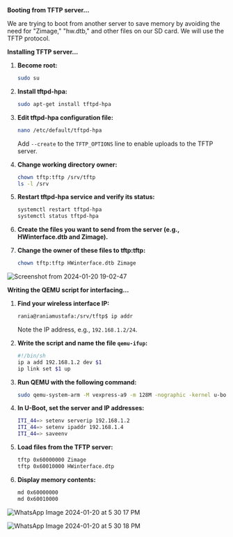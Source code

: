 


**Booting from TFTP server...**

We are trying to boot from another server to save memory by avoiding the need for "Zimage," "hw.dtb," and other files on our SD card. We will use the TFTP protocol.

**Installing TFTP server...**

1. **Become root:**
    ```bash
    sudo su
    ```

2. **Install tftpd-hpa:**
    ```bash
    sudo apt-get install tftpd-hpa
    ```

3. **Edit tftpd-hpa configuration file:**
    ```bash
    nano /etc/default/tftpd-hpa
    ```
    Add `--create` to the `TFTP_OPTIONS` line to enable uploads to the TFTP server.

4. **Change working directory owner:**
    ```bash
    chown tftp:tftp /srv/tftp
    ls -l /srv
    ```

5. **Restart tftpd-hpa service and verify its status:**
    ```bash
    systemctl restart tftpd-hpa
    systemctl status tftpd-hpa
    ```

6. **Create the files you want to send from the server (e.g., HWinterface.dtb and Zimage).**

7. **Change the owner of these files to tftp:tftp:**
    ```bash
    chown tftp:tftp HWinterface.dtb Zimage
    ```

![Screenshot from 2024-01-20 19-02-47](https://github.com/RanianMustafa17/EmbeddedLinux/assets/101398177/254e3f0f-44b6-48de-8875-b3ff398b1a3a)

**Writing the QEMU script for interfacing...**

1. **Find your wireless interface IP:**
    ```bash
    rania@raniamustafa:/srv/tftp$ ip addr
    ```

    Note the IP address, e.g., `192.168.1.2/24`.

2. **Write the script and name the file `qemu-ifup`:**
    ```bash
    #!/bin/sh
    ip a add 192.168.1.2 dev $1
    ip link set $1 up
    ```

3. **Run QEMU with the following command:**
    ```bash
    sudo qemu-system-arm -M vexpress-a9 -m 128M -nographic -kernel u-boot -sd sd.img -net tap,script=./qemu-ifup -net nic
    ```

4. **In U-Boot, set the server and IP addresses:**
    ```bash
    ITI_44=> setenv serverip 192.168.1.2
    ITI_44=> setenv ipaddr 192.168.1.4
    ITI_44=> saveenv
    ```

5. **Load files from the TFTP server:**
    ```bash
    tftp 0x60000000 Zimage
    tftp 0x60010000 HWinterface.dtp
    ```

6. **Display memory contents:**
    ```bash
    md 0x60000000
    md 0x60010000
    ```
![WhatsApp Image 2024-01-20 at 5 30 17 PM](https://github.com/RanianMustafa17/EmbeddedLinux/assets/101398177/7a824490-7d6c-46f2-b597-5fe1bb945508)

![WhatsApp Image 2024-01-20 at 5 30 18 PM](https://github.com/RanianMustafa17/EmbeddedLinux/assets/101398177/2097930d-dfdb-4598-9e81-2716afa1fdaf)


